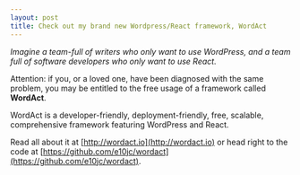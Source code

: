 ```yaml
---
layout: post
title: Check out my brand new Wordpress/React framework, WordAct
---
```


_Imagine a team-full of writers who only want to use WordPress,
and a team full of software developers who only want to use React._

Attention: if you, or a loved one, have been diagnosed with the same problem,
you may be entitled to the free usage of a framework called **WordAct**.

WordAct is a developer-friendly, deployment-friendly, free, scalable, comprehensive framework
featuring WordPress and React.

Read all about it at [http://wordact.io](http://wordact.io) or head right to the code
at [https://github.com/e10jc/wordact](https://github.com/e10jc/wordact).

